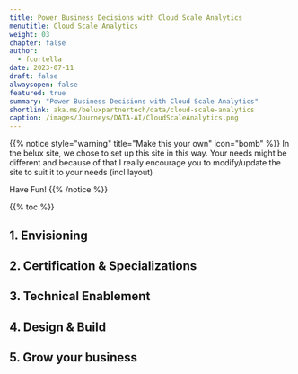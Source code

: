 ```yaml
---
title: Power Business Decisions with Cloud Scale Analytics
menutitle: Cloud Scale Analytics
weight: 03
chapter: false
author:
  - fcortella
date: 2023-07-11
draft: false
alwaysopen: false
featured: true
summary: "Power Business Decisions with Cloud Scale Analytics"
shortlink: aka.ms/beluxpartnertech/data/cloud-scale-analytics
caption: /images/Journeys/DATA-AI/CloudScaleAnalytics.png
---
```

{{% notice style="warning" title="Make this your own" icon="bomb" %}}
In the belux site, we chose to set up this site in this way. Your needs might be different and because of that I really encourage you to modify/update the site to suit it to your needs (incl layout)

Have Fun!
{{% /notice %}}

{{% toc %}}

## 1. Envisioning
 
## 2. Certification & Specializations
 
## 3. Technical Enablement
 
## 4. Design & Build
 
## 5. Grow your business
 